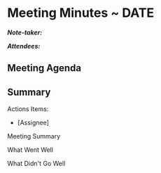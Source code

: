 # Meeting Minutes ~ DATE

_**Note-taker:**_ 

_**Attendees:**_ 

## Meeting Agenda
         
## Summary
Actions Items:
- \[Assignee]

Meeting Summary

What Went Well

What Didn't Go Well
